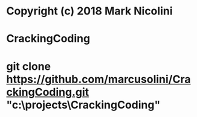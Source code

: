 # Copyright (c) 2018 Mark Nicolini
# CrackingCoding
# git clone https://github.com/marcusolini/CrackingCoding.git "c:\projects\CrackingCoding"
